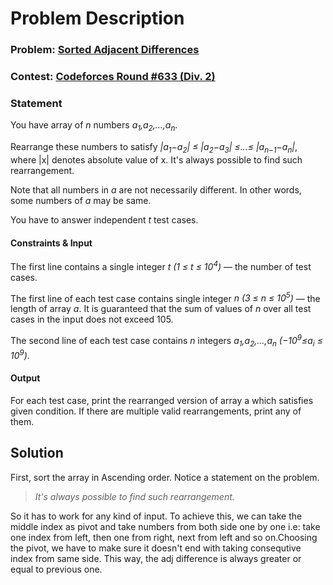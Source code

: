 # Problem Description

### Problem: [Sorted Adjacent Differences](http://codeforces.com/contest/1339/problem/B)
### Contest: [Codeforces Round #633 (Div. 2)](http://codeforces.com/contest/1339/)
### Statement
You have array of *n* numbers *a<sub>1</sub>,a<sub>2</sub>,…,a<sub>n</sub>*.

Rearrange these numbers to satisfy *|a<sub>1</sub>−a<sub>2</sub>| ≤ |a<sub>2</sub>−a<sub>3</sub>| ≤…≤ |a<sub>n−1</sub>−a<sub>n</sub>|*, where |x| denotes absolute value of x. It's always possible to find such rearrangement.

Note that all numbers in *a* are not necessarily different. In other words, some numbers of *a* may be same.

You have to answer independent *t* test cases.
#### Constraints & Input
The first line contains a single integer *t (1 ≤ t ≤ 10<sup>4</sup>)* — the number of test cases.

The first line of each test case contains single integer *n (3 ≤ n ≤ 10<sup>5</sup>)* — the length of array *a*. It is guaranteed that the sum of values of *n* over all test cases in the input does not exceed 105.

The second line of each test case contains *n* integers *a<sub>1</sub>,a<sub>2</sub>,…,a<sub>n</sub> (−10<sup>9</sup>≤a<sub>i</sub> ≤ 10<sup>9</sup>)*.

#### Output
For each test case, print the rearranged version of array a which satisfies given condition. If there are multiple valid rearrangements, print any of them.

## Solution
First, sort the array in Ascending order.
Notice a statement on the problem.
> *It's always possible to find such rearrangement.*

So it has to work for any kind of input. To achieve this, we can take the middle index as pivot and take numbers from both side one by one i.e: take one index from left, then one from right, next from left and so on.Choosing the pivot, we have to make sure it doesn't end with taking consequtive index from same side. This way, the adj difference is always greater or equal to previous one.
